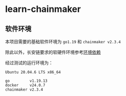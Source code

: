 # learn-chainmaker

## 软件环境

本项目需要的基础软件环境为 `go1.19` 和 `chainmaker v2.3.4`

除此以外，长安链要求的软硬件环境参考[环境依赖](https://docs.chainmaker.org.cn/v2.3.4/html/quickstart/%E9%80%9A%E8%BF%87%E5%91%BD%E4%BB%A4%E8%A1%8C%E4%BD%93%E9%AA%8C%E9%93%BE.html#id5)

经过测试的运行环境为：

```
Ubuntu 20.04.6 LTS x86_64

go         v1.19.13
docker     v24.0.7
chainmaker v2.3.4
```